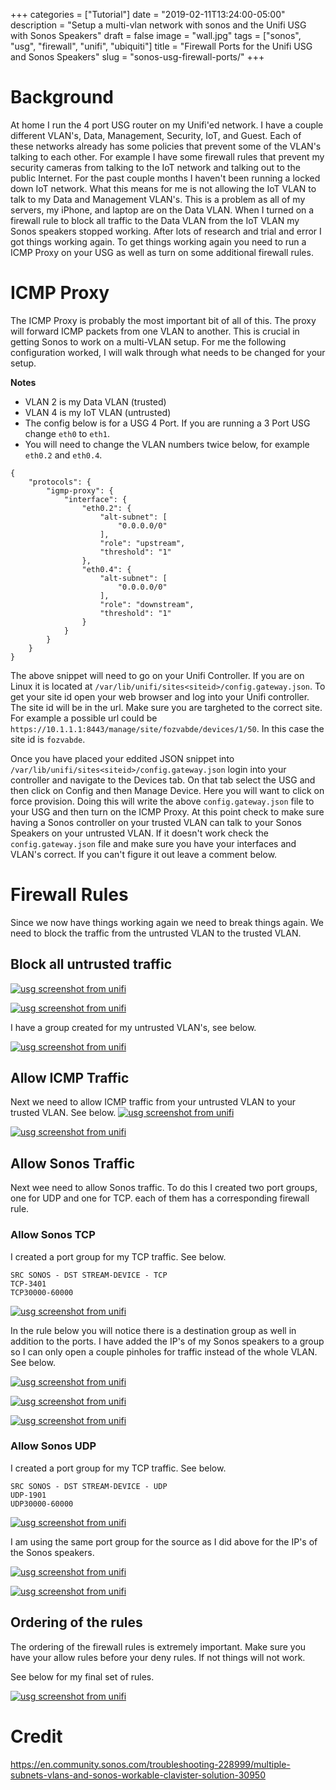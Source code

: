 +++
categories = ["Tutorial"]
date = "2019-02-11T13:24:00-05:00"
description = "Setup a multi-vlan network with sonos and the Unifi USG with Sonos Speakers"
draft = false
image = "wall.jpg"
tags = ["sonos", "usg", "firewall", "unifi", "ubiquiti"]
title = "Firewall Ports for the Unifi USG and Sonos Speakers"
slug = "sonos-usg-firewall-ports/"
+++

# Background
At home I run the 4 port USG router on my Unifi'ed network.  I have a couple different VLAN's, Data, Management, Security, IoT, and Guest.
Each of these networks already has some policies that prevent some of the VLAN's talking to each other.  For example I have some firewall rules that prevent my security cameras from talking to the IoT network and talking out to the public Internet.  For the past couple months I haven't been running a locked down IoT network.  What this means for me is not allowing the IoT VLAN to talk to my Data and Management VLAN's.  This is a problem as all of my servers, my iPhone, and laptop are on the Data VLAN.  When I turned on a firewall rule to block all traffic to the Data VLAN from the IoT VLAN my Sonos speakers stopped working.  After lots of research and trial and error I got things working again.  To get things working again you need to run a ICMP Proxy on your USG as well as turn on some additional firewall rules.

# ICMP Proxy
The ICMP Proxy is probably the most important bit of all of this.  The proxy will forward ICMP packets from one VLAN to another.  This is crucial in getting Sonos to work on a multi-VLAN setup.  For me the following configuration worked, I will walk through what needs to be changed for your setup.

**Notes**
- VLAN 2 is my Data VLAN (trusted)
- VLAN 4 is my IoT VLAN (untrusted)
- The config below is for a USG 4 Port.  If you are running a 3 Port USG change `eth0` to `eth1`.
- You will need to change the VLAN numbers twice below, for example `eth0.2` and `eth0.4`.
```
{
    "protocols": {
        "igmp-proxy": {
            "interface": {
                "eth0.2": {
                    "alt-subnet": [
                        "0.0.0.0/0"
                    ],
                    "role": "upstream",
                    "threshold": "1"
                },
                "eth0.4": {
                    "alt-subnet": [
                        "0.0.0.0/0"
                    ],
                    "role": "downstream",
                    "threshold": "1"
                }
            }
        }
    }
}
```

The above snippet will need to go on your Unifi Controller.  If you are on Linux it is located at `/var/lib/unifi/sites<siteid>/config.gateway.json`.  To get your site id open your web browser and log into your Unifi controller.  The site id will be in the url.  Make sure you are targheted to the correct site.  For example a possible url could be `https://10.1.1.1:8443/manage/site/fozvabde/devices/1/50`.  In this case the site id is `fozvabde`.

Once you have placed your eddited JSON snippet into `/var/lib/unifi/sites<siteid>/config.gateway.json` login into your controller and navigate to the Devices tab.  On that tab select the USG and then click on Config and then Manage Device.  Here you will want to click on force provision.  Doing this will write the above `config.gateway.json` file to your USG and then turn on the ICMP Proxy.  At this point check to make sure having a Sonos controller on your trusted VLAN can talk to your Sonos Speakers on your untrusted VLAN.  If it doesn't work check the `config.gateway.json` file and make sure you have your interfaces and VLAN's correct.  If you can't figure it out leave a comment below.

# Firewall Rules
Since we now have things working again we need to break things again.  We need to block the traffic from the untrusted VLAN to the trusted VLAN.

## Block all untrusted traffic

[![usg screenshot from unifi](usg-sonos-1.jpg)](usg-sonos-1.jpg)

[![usg screenshot from unifi](usg-sonos-2.jpg)](usg-sonos-2.jpg)

I have a group created for my untrusted VLAN's, see below.

[![usg screenshot from unifi](usg-sonos-3.jpg)](usg-sonos-3.jpg)


## Allow ICMP Traffic
Next we need to allow ICMP traffic from your untrusted VLAN to your trusted VLAN.  See below.
[![usg screenshot from unifi](usg-sonos-4.jpg)](usg-sonos-4.jpg)

[![usg screenshot from unifi](usg-sonos-5.jpg)](usg-sonos-5.jpg)

## Allow Sonos Traffic
Next wee need to allow Sonos traffic.  To do this I created two port groups, one for UDP and one for TCP.  each of them has a corresponding firewall rule.

### Allow Sonos TCP
I created a port group for my TCP traffic.  See below.
```
SRC SONOS - DST STREAM-DEVICE - TCP
TCP-3401
TCP30000-60000
```

[![usg screenshot from unifi](usg-sonos-6.jpg)](usg-sonos-6.jpg)

In the rule below you will notice there is a destination group as well in addition to the ports.  I have added the IP's of my Sonos speakers to a group so I can only open a couple pinholes for traffic instead of the whole VLAN.  See below.

[![usg screenshot from unifi](usg-sonos-8.png)](usg-sonos-8.png)

[![usg screenshot from unifi](usg-sonos-9.jpg)](usg-sonos-9.jpg)

[![usg screenshot from unifi](usg-sonos-10.jpg)](usg-sonos-10.jpg)


### Allow Sonos UDP
I created a port group for my TCP traffic.  See below.
```
SRC SONOS - DST STREAM-DEVICE - UDP
UDP-1901
UDP30000-60000
```

[![usg screenshot from unifi](usg-sonos-7.jpg)](usg-sonos-7.jpg)

I am using the same port group for the source as I did above for the IP's of the Sonos speakers.

[![usg screenshot from unifi](usg-sonos-11.jpg)](usg-sonos-11.jpg)

[![usg screenshot from unifi](usg-sonos-12.jpg)](usg-sonos-12.jpg)


## Ordering of the rules
The ordering of the firewall rules is extremely important.  Make sure you have your allow rules before your deny rules.  If not things will not work.

See below for my final set of rules.

[![usg screenshot from unifi](usg-sonos-13.jpg)](usg-sonos-13.jpg)

# Credit
https://en.community.sonos.com/troubleshooting-228999/multiple-subnets-vlans-and-sonos-workable-clavister-solution-30950


